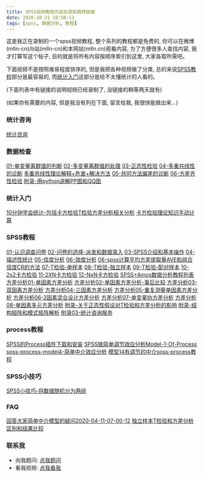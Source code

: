 ```yaml
---
title: SPSS视频教程内容目录和跳转链接
date: 2020-10-31 10:58:11
tags: [spss, 数据分析, 教程]
---
```


这是我正在录制的一个spss视频教程, 整个系列的教程都是免费的, 你可以在微博(mlln-cn)/b站(mlln-cn)和本网站(mlln.cn)观看内容,
为了方便很多人查找内容, 我才打算写这个帖子, 目的就是将所有内容按顺序索引到这里, 大家各取所需吧。

下面视频不是按照难易程度排序的, 但是我把各种视频做了分类, 总的来说<a href="#SPSS教程">SPSS教程</a>部分是最容易的, 而<a href="#统计入门">统计入门</a>这部分是给不太懂统计的人看的。

(下面列表中有链接的说明视频已经录制了, 没链接的稍等两天就有)

(如果你有需要的内容, 但是我没有列在下面, 留言给我, 我很快能做出来...)

<!--more-->

### 统计咨询

<a href="https://mlln.cn/2020/09/10/%E9%99%84%E5%BD%9503-%E7%BB%9F%E8%AE%A1%E5%92%A8%E8%AF%A2%E6%9C%8D%E5%8A%A1/">统计咨询</a>

### 数据检查

<a href="https://mlln.cn/2020/09/10/01-%E5%8D%95%E5%8F%98%E9%87%8F%E7%A6%BB%E7%BE%A4%E5%80%BC%E7%9A%84%E5%88%A4%E6%96%AD/">01-单变量离群值的判断</a>
<a href="https://mlln.cn/2020/09/10/02-%E5%A4%9A%E5%8F%98%E9%87%8F%E7%A6%BB%E7%BE%A4%E5%80%BC%E7%9A%84%E5%A4%84%E7%90%86/">02-多变量离群值的处理</a>
<a href="https://mlln.cn/2020/09/10/03-%E6%AD%A3%E6%80%81%E6%80%A7%E6%A3%80%E9%AA%8C/">03-正态性检验</a>
<a href="https://mlln.cn/2020/09/11/f02-%E5%A4%9A%E9%87%8D%E5%85%B1%E7%BA%BF%E6%80%A7%E7%90%86%E8%AE%BA%E8%A7%A3%E9%87%8A+%E5%8D%B1%E5%AE%B3+%E8%A7%A3%E5%86%B3%E6%96%B9%E6%B3%95/">04-多重共线性的诊断</a>
<a href="https://mlln.cn/2020/09/11/f02-%E5%A4%9A%E9%87%8D%E5%85%B1%E7%BA%BF%E6%80%A7%E7%90%86%E8%AE%BA%E8%A7%A3%E9%87%8A+%E5%8D%B1%E5%AE%B3+%E8%A7%A3%E5%86%B3%E6%96%B9%E6%B3%95/">多重共线性理论解释+危害+解决方法</a>
<a href="https://mlln.cn/2020/09/17/05-%E5%85%B1%E5%90%8C%E6%96%B9%E6%B3%95%E5%81%8F%E5%B7%AE%E7%9A%84%E8%AF%8A%E6%96%AD/">05-共同方法偏差的诊断</a>
<a href="https://mlln.cn/2020/10/31/06-方差齐性检验/">06-方差齐性检验</a>
<a href="#">附录-用python讲解PP图和QQ图</a>


### 统计入门

<a href="https://www.bilibili.com/video/BV1Uv411C7ad/">10分钟学会统计-包括卡方检验T检验方差分析相关分析</a>
<a href="https://www.bilibili.com/video/BV1ha4y1L7eD/">卡方检验理论知识手动计算</a>

### SPSS教程

<a href="https://mlln.cn/2020/12/24/01-%E8%AE%A4%E8%AF%86%E8%B0%83%E6%9F%A5%E9%97%AE%E5%8D%B7/">01-认识调查问卷</a>
<a href="#">02-问卷的选择-派发和数据录入</a>
<a href="#">03-SPSS介绍和基本操作</a>
<a href="#">04-描述性统计</a>
<a href="https://mlln.cn/2020/10/31/05-信度分析/">05-信度分析</a>
<a href="https://mlln.cn/2020/10/31/06-效度分析/">06-效度分析</a>
<a href="https://mlln.cn/2019/09/06/spss%E8%AE%A1%E7%AE%97%E5%B9%B3%E5%9D%87%E6%96%B9%E5%B7%AE%E6%8F%90%E5%8F%96%E9%87%8FAVE%E5%92%8C%E7%BB%84%E5%90%88%E4%BF%A1%E5%BA%A6CR%E7%9A%84%E6%96%B9%E6%B3%95/">06-spss计算平均方差提取量AVE和组合信度CR的方法</a>
<a href="https://mlln.cn/2021/06/29/07-T%E6%A3%80%E9%AA%8C-%E5%8D%95%E6%A0%B7%E6%9C%AC/">07-T检验-单样本</a>
<a href="https://mlln.cn/2021/06/29/08-T%E6%A3%80%E9%AA%8C-%E7%8B%AC%E7%AB%8B%E6%A0%B7%E6%9C%AC/">08-T检验-独立样本</a>
<a href="https://mlln.cn/2021/06/29/09-T%E6%A3%80%E9%AA%8C-%E9%85%8D%E5%AF%B9%E6%A0%B7%E6%9C%AC/">09-T检验-配对样本</a>
<a href="https://mlln.cn/2021/06/29/10-2x2%E5%8D%A1%E6%96%B9%E6%A3%80%E9%AA%8C/">10-2x2卡方检验</a>
<a href="https://mlln.cn/2021/06/29/11-2XN%E5%8D%A1%E6%96%B9%E6%A3%80%E9%AA%8C/">11-2XN卡方检验</a>
<a href="#">12-NxN卡方检验</a>
<a href="#">SPSS+Amos数据分析教程列表</a>
<a href="https://mlln.cn/2021/06/29/%E6%96%B9%E5%B7%AE%E5%88%86%E6%9E%9001-%E5%8D%95%E5%9B%A0%E7%B4%A0%E6%96%B9%E5%B7%AE%E5%88%86%E6%9E%90/">方差分析01-单因素方差分析</a>
<a href="https://mlln.cn/2021/06/29/%E6%96%B9%E5%B7%AE%E5%88%86%E6%9E%9002-%E5%8D%95%E5%9B%A0%E7%B4%A0%E6%96%B9%E5%B7%AE%E5%88%86%E6%9E%90-%E4%BA%8B%E5%90%8E%E6%AF%94%E8%BE%83/">方差分析02-单因素方差分析-事后比较</a>
<a href="https://mlln.cn/2021/06/29/%E6%96%B9%E5%B7%AE%E5%88%86%E6%9E%9004-%E4%B8%89%E5%9B%A0%E7%B4%A0%E6%96%B9%E5%B7%AE%E5%88%86%E6%9E%90/">方差分析03-双因素方差分析</a>
<a href="https://mlln.cn/2021/06/29/%E6%96%B9%E5%B7%AE%E5%88%86%E6%9E%9003-%E5%8F%8C%E5%9B%A0%E7%B4%A0%E6%96%B9%E5%B7%AE%E5%88%86%E6%9E%90/">方差分析04-三因素方差分析</a>
<a href="https://mlln.cn/2021/06/29/%E6%96%B9%E5%B7%AE%E5%88%86%E6%9E%9005-%E9%87%8D%E5%A4%8D%E6%B5%8B%E9%87%8F%E5%8D%95%E5%9B%A0%E7%B4%A0%E6%96%B9%E5%B7%AE%E5%88%86%E6%9E%90/">方差分析05-重复测量单因素方差分析</a>
<a href="https://mlln.cn/2021/06/29/%E6%96%B9%E5%B7%AE%E5%88%86%E6%9E%9006-2%E5%9B%A0%E7%B4%A0%E6%B7%B7%E5%90%88%E8%AE%BE%E8%AE%A1%E6%96%B9%E5%B7%AE%E5%88%86%E6%9E%90/">方差分析06-2因素混合设计方差分析</a>
<a href="https://mlln.cn/2021/06/29/%E6%96%B9%E5%B7%AE%E5%88%86%E6%9E%9007-%E5%8D%95%E5%8F%98%E9%87%8F%E5%8D%8F%E6%96%B9%E5%B7%AE%E5%88%86%E6%9E%90/">方差分析07-单变量协方差分析</a>
<a href="https://mlln.cn/2021/06/29/%E6%96%B9%E5%B7%AE%E5%88%86%E6%9E%9008-%E5%8D%95%E5%9B%A0%E7%B4%A0%E5%A4%9A%E5%85%83%E6%96%B9%E5%B7%AE%E5%88%86%E6%9E%90/">方差分析08-单因素多元方差分析</a>
<a href="#">附录-关于正态性假设对T检验和方差分析的影响</a>
<a href="#">附录-结构矩阵和模式矩阵解析</a>
<a href="https://mlln.cn/2020/09/10/%E9%99%84%E5%BD%9503-%E7%BB%9F%E8%AE%A1%E5%92%A8%E8%AF%A2%E6%9C%8D%E5%8A%A1/">附录03-统计咨询服务</a>

### process教程

<a href="https://mlln.cn/2019/08/21/SPSS%E7%9A%84Process%E6%8F%92%E4%BB%B6%E4%B8%8B%E8%BD%BD%E5%92%8C%E5%AE%89%E8%A3%85/">SPSS的Process插件下载和安装</a>
<a href="https://mlln.cn/2020/03/22/SPSS%E5%81%9A%E7%AE%80%E5%8D%95%E8%B0%83%E8%8A%82%E6%95%88%E5%BA%94%E5%88%86%E6%9E%90Model-1-Of-Process/">SPSS做简单调节效应分析Model-1-Of-Process</a>
<a href="https://mlln.cn/2020/03/20/spss-process-model4-%E7%AE%80%E5%8D%95%E4%B8%AD%E4%BB%8B%E6%95%88%E5%BA%94%E5%88%86%E6%9E%90/">spss-process-model4-简单中介效应分析</a>
<a href="https://mlln.cn/2020/10/31/模型14有调节的中介spss-process教程/">模型14有调节的中介spss-process教程</a>


### SPSS小技巧

<a href="https://www.bilibili.com/video/BV1op4y1r7dE/">SPSS小技巧-将数据随机分为两组</a>

### FAQ

<a href="https://www.bilibili.com/video/BV1Bf4y1U7J5/">回答大家简单中介模型的疑问2020-04-11-07-00-12</a>
<a href="https://www.bilibili.com/video/BV1gk4y1o7Zw/">独立样本T检验和方差分析区别和结果比较</a>

### 联系我

- 向我题问: <a href="https://weibo.com/6312337914/profile?topnav=1&wvr=6">点我题问</a>
- 看我视频: <a href="https://space.bilibili.com/383752637">点我看我</a>